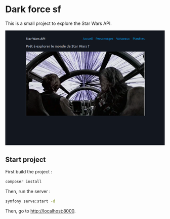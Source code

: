 # Dark force sf

This is a small project to explore the Star Wars API.

![alt homepage from the project](./docs/img/homepage.png)

## Start project

First build the project :

```bash
composer install
```

Then, run the server :

```bash
symfony serve:start -d
```

Then, go to [http://localhost:8000](http://localhost:8000).

